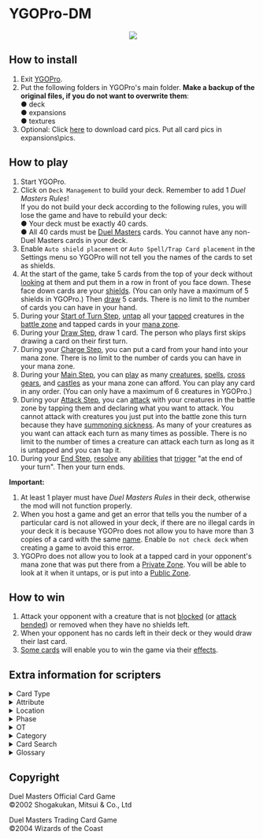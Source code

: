 # YGOPro-DM

<p align="center">
	<img src="https://user-images.githubusercontent.com/18324297/34651382-49c5daba-f3d8-11e7-9222-1488ac1761d8.png">
</p>

## How to install
1. Exit [YGOPro](https://github.com/Fluorohydride/ygopro).
2. Put the following folders in YGOPro's main folder. **Make a backup of the original files, if you do not want to overwrite them**:<br>
● deck<br>
● expansions<br>
● textures
3. Optional: Click [here](https://mega.nz/#F!5RAFSIYb!nF8pJNkmZk4TzwMGtiX8Xw) to download card pics. Put all card pics in expansions\pics.

## How to play
1. Start YGOPro.
2. Click on `Deck Management` to build your deck. Remember to add 1 _Duel Masters Rules_!<br>
If you do not build your deck according to the following rules, you will lose the game and have to rebuild your deck:<br>
● Your deck must be exactly 40 cards.<br>
● All 40 cards must be [Duel Masters](https://duelmasters.fandom.com/wiki/Card) cards. You cannot have any non-Duel Masters cards in your deck.
3. Enable `Auto shield placement` or `Auto Spell/Trap Card placement` in the Settings menu so YGOPro will not tell you the names of the cards to set as shields.
4. At the start of the game, take 5 cards from the top of your deck without [looking](https://duelmasters.fandom.com/wiki/Look) at them and put them in a row in front of you face down. These face down cards are your [shields](https://duelmasters.wikia.com/wiki/Shield). (You can only have a maximum of 5 shields in YGOPro.) Then [draw](https://duelmasters.fandom.com/wiki/Draw) 5 cards. There is no limit to the number of cards you can have in your hand.
5. During your [Start of Turn Step](https://duelmasters.fandom.com/wiki/Start_of_Turn_Step), [untap](https://duelmasters.fandom.com/wiki/Tap_(Untap)) all your [tapped](https://duelmasters.fandom.com/wiki/Tap_(Untap)) creatures in the [battle zone](https://duelmasters.fandom.com/wiki/Battle_Zone) and tapped cards in your [mana zone](https://duelmasters.fandom.com/wiki/Mana_Zone).
6. During your [Draw Step](https://duelmasters.fandom.com/wiki/Draw_Step), draw 1 card. The person who plays first skips drawing a card on their first turn.
7. During your [Charge Step](https://duelmasters.fandom.com/wiki/Charge_Step), you can put a card from your hand into your mana zone. There is no limit to the number of cards you can have in your mana zone.
8. During your [Main Step](https://duelmasters.fandom.com/wiki/Main_Step), you can [play](https://duelmasters.fandom.com/wiki/Play) as many [creatures](https://duelmasters.fandom.com/wiki/Creature), [spells](https://duelmasters.fandom.com/wiki/Spell), [cross gears](https://duelmasters.fandom.com/wiki/Cross_Gear), and [castles](https://duelmasters.fandom.com/wiki/Castle) as your mana zone can afford. You can play any card in any order. (You can only have a maximum of 6 creatures in YGOPro.)
9. During your [Attack Step](https://duelmasters.fandom.com/wiki/Attack_Step), you can [attack](https://duelmasters.fandom.com/wiki/Attack) with your creatures in the battle zone by tapping them and declaring what you want to attack. You cannot attack with creatures you just put into the battle zone this turn because they have [summoning sickness](https://duelmasters.fandom.com/wiki/Summoning_Sickness). As many of your creatures as you want can attack each turn as many times as possible. There is no limit to the number of times a creature can attack each turn as long as it is untapped and you can tap it.
10. During your [End Step](https://duelmasters.fandom.com/wiki/End_Step), [resolve](https://duelmasters.fandom.com/wiki/Resolution) any [abilities](https://duelmasters.fandom.com/wiki/Ability) that [trigger](https://duelmasters.fandom.com/wiki/Trigger) "at the end of your turn". Then your turn ends.

**Important:**
1. At least 1 player must have _Duel Masters Rules_ in their deck, otherwise the mod will not function properly.
2. When you host a game and get an error that tells you the number of a particular card is not allowed in your deck, if there are no illegal cards in your deck it is because YGOPro does not allow you to have more than 3 copies of a card with the same [name](https://duelmasters.fandom.com/wiki/Card_Name). Enable `Do not check deck` when creating a game to avoid this error.
3. YGOPro does not allow you to look at a tapped card in your opponent's mana zone that was put there from a [Private Zone](https://duelmasters.fandom.com/wiki/Private_Zone). You will be able to look at it when it untaps, or is put into a [Public Zone](https://duelmasters.fandom.com/wiki/Public_Zone).

## How to win
1. Attack your opponent with a creature that is not [blocked](https://duelmasters.fandom.com/wiki/Block) (or [attack bended](https://duelmasters.fandom.com/wiki/Attack_Bend)) or removed when they have no shields left.
2. When your opponent has no cards left in their deck or they would draw their last card.
3. [Some cards](https://duelmasters.wikia.com/wiki/Template:Alternate_Win_Condition) will enable you to win the game via their [effects](https://duelmasters.wikia.com/wiki/Effect).

## Extra information for scripters
<details>
<summary>Card Type</summary>

- `0x21	Monster+Effect` = Creature
- `0x1021	Monster+Effect+Tuner` = Creature that has [no abilities](https://duelmasters.wikia.com/wiki/Vanilla)
- `0x2000021	Monster+Effect+Special Summon` = [Evolution Creature](https://duelmasters.fandom.com/wiki/Evolution_Creature)
	- `Attribute` = [Civilization](https://duelmasters.fandom.com/wiki/Civilization)
	- `Level` = [Mana Cost](https://duelmasters.fandom.com/wiki/Mana_Cost)
	- `ATK` = `DEF` = [Power](https://duelmasters.fandom.com/wiki/Power)
- `0x3	Monster+Spell` = Spell
	- `Attribute` = Civilization
	- `Level` = Mana Cost
- `0x800	Gemini` = [Multi-civilization](https://duelmasters.fandom.com/wiki/Multicolored) card
</details>
<details>
<summary>Attribute</summary>

- `0x1	EARTH` = [Nature Civilization](https://duelmasters.fandom.com/wiki/Nature_Civilization)
- `0x2	WATER` = [Water Civilization](https://duelmasters.fandom.com/wiki/Water_Civilization)
- `0x4	FIRE` = [Fire Civilization](https://duelmasters.fandom.com/wiki/Fire_Civilization)
- `0x10	LIGHT` = [Light Civilization](https://duelmasters.fandom.com/wiki/Light_Civilization)
- `0x20	DARK` = [Darkness Civilization](https://duelmasters.fandom.com/wiki/Darkness_Civilization)
</details>
<details>
<summary>Location</summary>

- `0x4	Monster Zone` = Battle Zone
- `0x8	Spell & Trap Zone` = Shield Zone
- `0x10	Graveyard` = Mana Zone (untapped cards)
- `0x20	Banished` = Mana Zone (tapped cards) (text color = blue)
- `0x20	Banished` = [Graveyard](https://duelmasters.fandom.com/wiki/Graveyard) (text color = black)
- `0x40	Extra Deck` = Hyperspatial Zone
</details>
<details>
<summary>Phase</summary>

1. `EVENT_PREDRAW` = Start of Turn Step (Untap Step) = Untap all your tapped cards.
2. `PHASE_DRAW` = Draw Step = Draw a card from your deck.
3. `PHASE_STANDBY` = Charge Step = You may put a card from your hand into your mana zone.
4. `PHASE_MAIN1` = Main Step = You may use cards, such as summoning creatures, casting spells, generating and crossing cross gear or fortifying castles by paying the appropriate costs.
5. `PHASE_BATTLE` = Attack Step = You may attack with creatures or use [Tap Abilities](https://duelmasters.fandom.com/wiki/Tap_Ability).
6. `PHASE_END` = End Step = Any abilities that trigger at "the end of the turn" resolve now.
</details>
<details>
<summary>OT</summary>

- `0x1` = [OCG](https://duelmasters.fandom.com/wiki/OCG) only card
- `0x2` = [TCG](https://duelmasters.fandom.com/wiki/TCG) only card
- `0x3` = OCG + TCG card
- `0x4` = [Game Original](https://duelmasters.fandom.com/wiki/Game_Original_Card)/Custom card
</details>
<details>
<summary>Category</summary>

- `0x1	Destroy Spell/Trap` = Decrease the number of cards in the opponent's shield zone; "Breaker"
- `0x2	Destroy Monster` = Destroy a creature
- `0x4	Banish Card` = Put a card into the graveyard; discard a card from a player's hand
- `0x8	Send to Graveyard` = Put a card into the mana zone
- `0x10	Return to Hand` = Return a card from the battle zone, shield zone, mana zone or graveyard to a player's hand
- `0x20	Return to Deck` = Put a card into a player's deck
- `0x40	Destroy Hand` = Decrease the opponent's hand size
- `0x80	Destroy Deck` = Decrease the opponent's deck size
- `0x100	Increase Draw` = Draw a card from the deck
- `0x200	Search Deck` = Look at a player's deck
- `0x400	GY to Hand/Field` = ～Reserved～
- `0x800	Change Battle Position` = Untap or tap a card
- `0x1000	Get Control` = Increase or decrease the cost required for playing a card
- `0x2000	Increase/Decrease ATK/DEF` = Increase or decrease a creature's power
- `0x4000	Piercing` = No summoning sickness
- `0x8000	Attack Multiple Times` = Can attack untapped creatures
- `0x10000	Limit Attack` = Prevent a creature from attacking; change a creature's attack target
- `0x20000	Direct Attack` = Attacks each turn if able; force a creature to battle another creature
- `0x40000	Special Summon` = Creature with "Shield trigger"; put a card into the battle zone
- `0x80000	Token` = ～Reserved～
- `0x100000	Type-related` = Lists "race" or a particular race in the card's text
- `0x200000	Attribute-related` = Lists "civilization" or a particular civilization in the card's text
- `0x400000	Reduce LP` = Decrease the number of cards in the opponent's mana zone
- `0x800000	Increase LP` = Increase the number of cards in the shield zone
- `0x1000000	Cannot Be Destroyed` = Prevent a card from being destroyed
- `0x2000000	Cannot Be Targeted` = Prevent a creature from being blocked or chosen with an ability
- `0x4000000	Counter` = Prevent the opponent from casting spells
- `0x8000000	Gamble` = ～Reserved～
- `0x10000000	Fusion` = ～Reserved～
- `0x20000000	Synchro` = ～Reserved～
- `0x40000000	Xyz` = Evolution creature; lists "evolution" in the card's text; [evolution source](https://duelmasters.fandom.com/wiki/Evolution_Source)-related
- `0x80000000	Negate Effect` = ～Reserved～
- [Category list](https://duelmasters.fandom.com/wiki/Category:Advanced_Gameplay)
</details>
<details>
<summary>Card Search</summary>

You can search for the following specific card information in YGOPro:
- Card Ability: Use the `No Ability` (`No Ab`) tab for creatures that have no abilities
- Card Type: Use the `Card Type` (`Type`) tab
- Civilization: Use the `Civilization` (`Civ`) tab
- Evolution Creature: Use the `Evolution` (`Evo`) tab
- Mana Cost: Use the `Cost` tab
- Multicolored: Use the `Multicolored` (`Multi`) tab
- Power: Use the `Power` tab
- Race: **N/A**
- Region-exclusive cards: Use the `Limitation` (`Limit`) tab
- You can also search for cards whose abilities have been modified for YGOPro by typing `YGOPro`.
</details>
<details>
<summary>Glossary</summary>

- Ability = `Effect`
- Active Player = `Turn Player`
- Attack Step = `Battle Phase`
- Attack Trigger = `An effect that activates when a monster attacks`
- Break = `Destroy a card in the Spell & Trap Zone`
- Cast = `Activate this Spell's effect in your hand, by banishing cards from your Graveyard face-down equal to its Level, including at least 1 card with the same Attribute as it`
- Category Name ("Archetype") = [`Category`](https://www.db.yugioh-card.com/yugiohdb/deck_search.action?request_locale=en)
- Charge Mana = `Once per turn, during your Standby Phase, send 1 card from your hand to the Graveyard`
- Charge Step = `Standby Phase`
- Choose = `Target` (Japanese text contains 選 or 選ぶ)
- Civilization = `Attribute`
- Come Into Play = `If this card is Special Summoned:`
- Creature = `Monster`
- Defending Player = `Non-Turn Player`
- Discard = `Banish a card from a player's hand. (This is treated as discarding a card.)`
- Draw Step = `Draw Phase`
- End Step = `End Phase`
- Leave = `When a monster leaves the field`
- Look = `Look at a face-down card or a card that is not public knowledge`
- Main Step = `Main Phase 1`
- Mana = `Card in the Graveyard or a face-down banished card`
- Monocolored = `Card with a single Attribute`
- Multicolored = `Card with, or is treated as having, 2 or more Attributes`
- Power = `ATK` = `DEF`
- Put Into Graveyard = `If this card is banished:`
- Race (Category) = `Category` (similar to [Types](https://yugioh.wikia.com/wiki/Type) in Yugioh)
- Reveal = `Show a card`
- Search = `Look at a player's Deck`
- Shield = `Card in the Spell & Trap Zone`
- Static Ability = [`Continuous Effect`](https://yugioh.wikia.com/wiki/Continuous_Effect)
- Step = `Phase`
- Summon = `Special Summon this card (from your hand) in Attack Position, by banishing cards from your Graveyard face-down equal to its Level, including at least 1 card with the same Attribute as it`
- Summoning Sickness = `This card cannot attack the turn it is Special Summoned`
- Switch = `Switch the location of a card in the X Zone with a card in the Y Zone`
- Tap = `Change a monster to Defense Position/Banish a card from the Graveyard face-down`
- Tapped = `Defense Position/Face-down banished card`
- Trigger Ability = [`Trigger Effect`](https://yugioh.wikia.com/wiki/Trigger_Effect)
- Untap = `Change a monster to Attack Position/Send a face-down banished card to the Graveyard`
- Untap Step = `Before the turn player's normal draw`
- Untapped = `Attack Position/Card in the Graveyard`
- Up to = `0 to N` (For example, if a card tells you to "draw up to 3 cards", you can draw 0,1,2, or 3 cards.)
</details>

## Copyright
Duel Masters Official Card Game<br>
©2002 Shogakukan, Mitsui & Co., Ltd

Duel Masters Trading Card Game<br>
©2004 Wizards of the Coast
